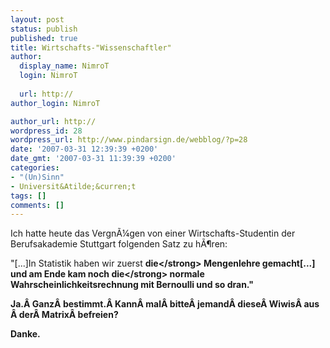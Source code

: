 ```yaml
---
layout: post
status: publish
published: true
title: Wirtschafts-"Wissenschaftler"
author:
  display_name: NimroT
  login: NimroT
  
  url: http://
author_login: NimroT

author_url: http://
wordpress_id: 28
wordpress_url: http://www.pindarsign.de/webblog/?p=28
date: '2007-03-31 12:39:39 +0200'
date_gmt: '2007-03-31 11:39:39 +0200'
categories:
- "(Un)Sinn"
- Universit&Atilde;&curren;t
tags: []
comments: []
---
```

<p>Ich hatte heute das Vergn&Atilde;&frac14;gen von einer Wirtschafts-Studentin der Berufsakademie Stuttgart folgenden Satz zu h&Atilde;&para;ren:</p>
<p>"[...]In Statistik haben wir zuerst <strong>die<&#47;strong> Mengenlehre gemacht[...] und am Ende kam noch <strong>die<&#47;strong> normale Wahrscheinlichkeitsrechnung mit Bernoulli und so dran."</p>
<p>Ja.&Acirc;&nbsp;Ganz&Acirc;&nbsp;bestimmt.&Acirc;&nbsp;Kann&Acirc;&nbsp;mal&Acirc;&nbsp;bitte&Acirc;&nbsp;jemand&Acirc;&nbsp;diese&Acirc;&nbsp;Wiwis&Acirc;&nbsp;aus&Acirc;&nbsp;der&Acirc;&nbsp;Matrix&Acirc;&nbsp;befreien?</p>
<p>Danke.</p>

